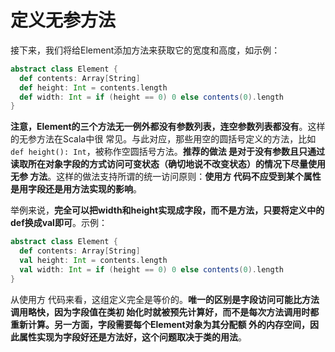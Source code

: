 定义无参方法
===================================================================================
接下来，我们将给Element添加方法来获取它的宽度和高度，如示例：
```scala
abstract class Element {
  def contents: Array[String]
  def height: Int = contents.length
  def width: Int = if (height == 0) 0 else contents(0).length
}
```
**注意，Element的三个方法无一例外都没有参数列表，连空参数列表都没有**。这样的无参方法在Scala中很
常见。与此对应，那些用空的圆括号定义的方法，比如`def height(): Int`，被称作空圆括号方法。**推荐的做法
是对于没有参数且只通过读取所在对象字段的方式访问可变状态（确切地说不改变状态）的情况下尽量使用无参
方法**。这样的做法支持所谓的统一访问原则：**使用方 代码不应受到某个属性是用字段还是用方法实现的影响**。

举例来说，**完全可以把width和height实现成字段，而不是方法，只要将定义中的def换成val即可**。示例：
```scala
abstract class Element {
  def contents: Array[String]
  val height: Int = contents.length
  val width: Int = if (height == 0) 0 else contents(0).length
}
```
从使用方 代码来看，这组定义完全是等价的。**唯一的区别是字段访问可能比方法调用略快，因为字段值在类初
始化时就被预先计算好，而不是每次方法调用时都重新计算。另一方面，字段需要每个Element对象为其分配额
外的内存空间，因此属性实现为字段好还是方法好，这个问题取决于类的用法**。




